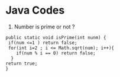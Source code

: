 # Java Codes

1. Number is prime or not ?
   
```
public static void isPrime(int nunm) {
 if(num <=1 ) return false;
 for(int i=2 ; i <= Math.sqrt(num); i++){
    if(num % i == 0) return false;
  }
return true;
}
```
